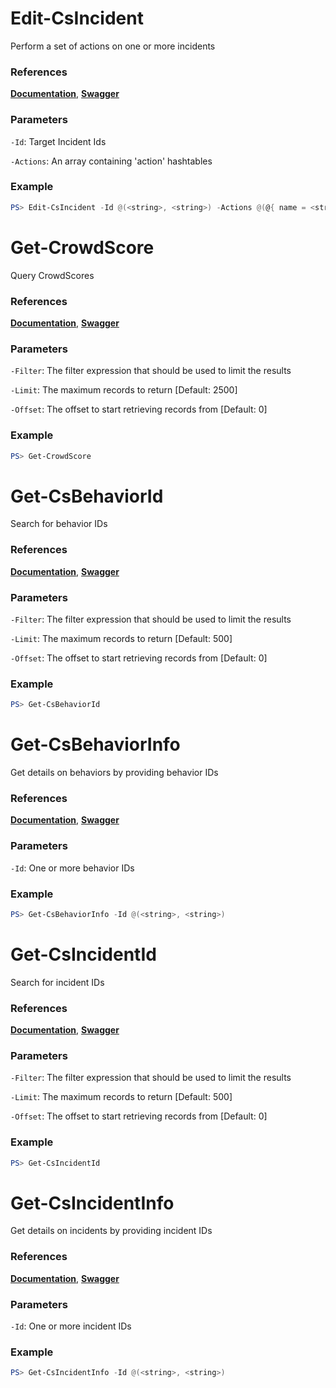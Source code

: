 # Edit-CsIncident
Perform a set of actions on one or more incidents

### References
**[Documentation](https://falcon.crowdstrike.com/support/documentation/86/detections-monitoring-apis#modify-incidents)**, **[Swagger](https://assets.falcon.crowdstrike.com/support/api/swagger.html#/incidents/PerformIncidentAction)**

### Parameters

`-Id`: Target Incident Ids

`-Actions`: An array containing 'action' hashtables

### Example
```powershell
PS> Edit-CsIncident -Id @(<string>, <string>) -Actions @(@{ name = <string>; value = <string> })
```

# Get-CrowdScore
Query CrowdScores

### References
**[Documentation](https://falcon.crowdstrike.com/support/documentation/86/detections-monitoring-apis#show-crowd-scores)**, **[Swagger](https://assets.falcon.crowdstrike.com/support/api/swagger.html#/incidents/CrowdScore)**

### Parameters

`-Filter`: The filter expression that should be used to limit the results

`-Limit`: The maximum records to return [Default: 2500]

`-Offset`: The offset to start retrieving records from [Default: 0]

### Example
```powershell
PS> Get-CrowdScore
```

# Get-CsBehaviorId
Search for behavior IDs

### References
**[Documentation](https://falcon.crowdstrike.com/support/documentation/86/detections-monitoring-apis#find-behaviors)**, **[Swagger](https://assets.falcon.crowdstrike.com/support/api/swagger.html#/incidents/QueryBehaviors)**

### Parameters

`-Filter`: The filter expression that should be used to limit the results

`-Limit`: The maximum records to return [Default: 500]

`-Offset`: The offset to start retrieving records from [Default: 0]

### Example
```powershell
PS> Get-CsBehaviorId
```

# Get-CsBehaviorInfo
Get details on behaviors by providing behavior IDs

### References
**[Documentation](https://falcon.crowdstrike.com/support/documentation/86/detections-monitoring-apis#find-behaviors)**, **[Swagger](https://assets.falcon.crowdstrike.com/support/api/swagger.html#/incidents/GetBehaviors)**

### Parameters

`-Id`: One or more behavior IDs

### Example
```powershell
PS> Get-CsBehaviorInfo -Id @(<string>, <string>)
```

# Get-CsIncidentId
Search for incident IDs

### References
**[Documentation](https://falcon.crowdstrike.com/support/documentation/86/detections-monitoring-apis#find-incidents)**, **[Swagger](https://assets.falcon.crowdstrike.com/support/api/swagger.html#/incidents/QueryIncidents)**

### Parameters

`-Filter`: The filter expression that should be used to limit the results

`-Limit`: The maximum records to return [Default: 500]

`-Offset`: The offset to start retrieving records from [Default: 0]

### Example
```powershell
PS> Get-CsIncidentId
```

# Get-CsIncidentInfo
Get details on incidents by providing incident IDs

### References
**[Documentation](https://falcon.crowdstrike.com/support/documentation/86/detections-monitoring-apis#find-incidents)**, **[Swagger](https://assets.falcon.crowdstrike.com/support/api/swagger.html#/incidents/GetIncidents)**

### Parameters

`-Id`: One or more incident IDs

### Example
```powershell
PS> Get-CsIncidentInfo -Id @(<string>, <string>)
```